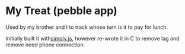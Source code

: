 # My Treat (pebble app)

Used by my brother and I to track whose turn is it to pay for lunch.

Initially built it with[simply.js](http://simplyjs.io/), however
re-wrote it in C to remove lag and remove need phone connection.